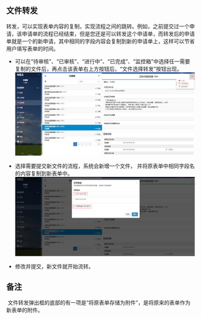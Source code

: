 
## 文件转发
  转发，可以实现表单内容的复制，实现流程之间的跳转。例如，之前提交过一个申请，该申请单的流程已经结束，但是您还是可以转发这个申请单，而转发后的申请单就是一个的新申请，其中相同的字段内容会复制到新的申请单上，这样可以节省用户填写表单的时间。
  
 - 可以在“待审核”、“已审核”、“进行中”、“已完成”、“监控箱”中选择任一需要复制的文件后，再点击该表单右上方按钮后，“文件选择转发”按钮出现。
 ![](images/文件转发1.png)
 
 - 选择需要提交新文件的流程，系统会新增一个文件， 并将原表单中相同字段名的内容复制到新表单中。
 ![](images/文件转发2.png)
 
 - 修改并提交，新文件就开始流转。
 
 ## 备注
  文件转发弹出框的底部的有一项是“将原表单存储为附件”，是将原来的表单作为新表单的附件。
